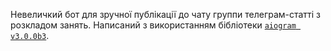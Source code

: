 Невеличкий бот для зручної публікації до чату группи телеграм-статті з розкладом занять.
Написаний з використанням бібліотеки [`aiogram v3.0.0b3`](https://github.com/aiogram/aiogram/tree/dev-3.x).